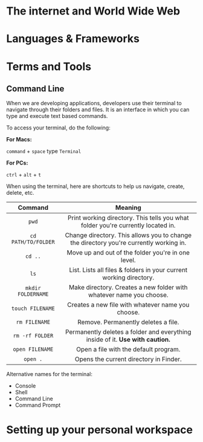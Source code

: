 # The internet and World Wide Web

# Languages & Frameworks

# Terms and Tools

## Command Line

When we are developing applications, developers use their terminal to navigate through their folders and files. It is an interface in which you can type and execute text based commands.

To access your terminal, do the following:

**For Macs:**

`command` + `space`
type `Terminal`

**For PCs:**

`ctrl` + `alt` + `t`

When using the terminal, here are shortcuts to help us navigate, create, delete, etc.

| Command | Meaning |
|:-------:|:-------:|
| `pwd` | Print working directory. This tells you what folder you're currently located in. |
| `cd PATH/TO/FOLDER` | Change directory. This allows you to change the directory you're currently working in. |
| `cd ..` | Move up and out of the folder you're in one level. |
| `ls` | List. Lists all files & folders in your current working directory. |
| `mkdir FOLDERNAME` | Make directory. Creates a new folder with whatever name you choose. |
| `touch FILENAME` | Creates a new file with whatever name you choose. |
| `rm FILENAME` | Remove. Permanently deletes a file. |
| `rm -rf FOLDER` | Permanently deletes a folder and everything inside of it. **Use with caution.** |
| `open FILENAME` | Open a file with the default program. |
| `open .` | Opens the current directory in Finder. |

Alternative names for the terminal:

- Console
- Shell
- Command Line
- Command Prompt

# Setting up your personal workspace
